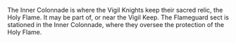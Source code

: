 The Inner Colonnade is where the Vigil Knights keep their sacred relic, the Holy Flame. It may be part of, or near the Vigil Keep. The Flameguard sect is stationed in the Inner Colonnade, where they oversee the protection of the Holy Flame.
